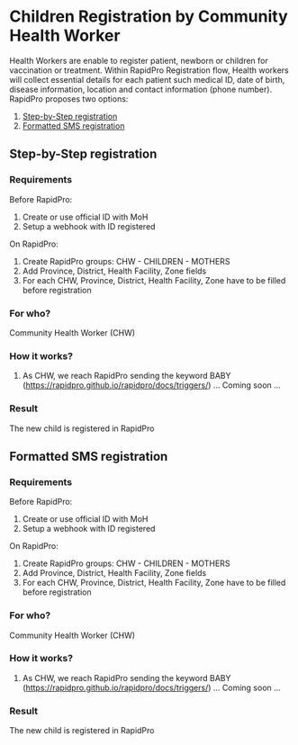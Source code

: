 # Children Registration by Community Health Worker

Health Workers are enable to register patient, newborn or children for vaccination or treatment. Within RapidPro Registration flow, Health workers will collect essential details for each patient such medical ID, date of birth, disease information, location and contact information (phone number). RapidPro proposes two options: 
1. [Step-by-Step registration](#step-by-step-registration)
2. [Formatted SMS registration](#formatted-sms-registration)

## Step-by-Step registration

### Requirements
Before RapidPro:
1. Create or use official ID with MoH
2. Setup a webhook with ID registered

On RapidPro:
1. Create RapidPro groups: CHW - CHILDREN - MOTHERS
2. Add Province, District, Health Facility, Zone fields
3. For each CHW, Province, District, Health Facility, Zone have to be filled before registration

### For who?
Community Health Worker (CHW)

### How it works?
1. As CHW, we reach RapidPro sending the keyword BABY (https://rapidpro.github.io/rapidpro/docs/triggers/)
...
Coming soon
...

### Result
The new child is registered in RapidPro

## Formatted SMS registration

### Requirements
Before RapidPro:
1. Create or use official ID with MoH
2. Setup a webhook with ID registered

On RapidPro:
1. Create RapidPro groups: CHW - CHILDREN - MOTHERS
2. Add Province, District, Health Facility, Zone fields
3. For each CHW, Province, District, Health Facility, Zone have to be filled before registration

### For who?
Community Health Worker (CHW)

### How it works?
1. As CHW, we reach RapidPro sending the keyword BABY (https://rapidpro.github.io/rapidpro/docs/triggers/)
...
Coming soon
...

### Result
The new child is registered in RapidPro
